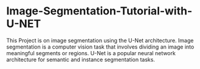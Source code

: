 # Image-Segmentation-Tutorial-with-U-NET
This Project is on image segmentation using the U-Net architecture. Image segmentation is a computer vision task that involves dividing an image into meaningful segments or regions. U-Net is a popular neural network architecture for semantic and instance segmentation tasks.
